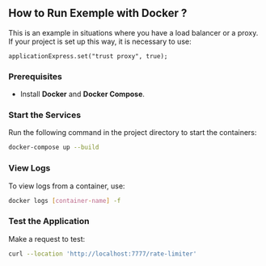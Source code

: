 ## How to Run Exemple with Docker ?


This is an example in situations where you have a load balancer or a proxy. If your project is set up this way, it is necessary to use:

`applicationExpress.set("trust proxy", true);`

### Prerequisites
- Install **Docker** and **Docker Compose**.

### Start the Services

Run the following command in the project directory to start the containers:

```bash
docker-compose up --build
```

### View Logs

To view logs from a container, use:

```bash
docker logs [container-name] -f
```

### Test the Application

Make a request to test:

```bash
curl --location 'http://localhost:7777/rate-limiter'
```